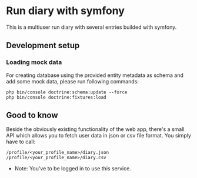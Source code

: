 # Run diary with symfony

This is a multiuser run diary with several entries builded with symfony.

## Development setup 
### Loading mock data
For creating database using the provided entity metadata as schema and add some mock data, please run following commands: 
```
php bin/console doctrine:schema:update --force
php bin/console doctrine:fixtures:load  
```

## Good to know
Beside the obviously existing functionality of the web app, there's a small API which allows you to fetch user data in json or csv file format.
You simply have to call:
```
/profile/<your_profile_name>/diary.json
/profile/<your_profile_name>/diary.csv
```
- Note: You've to be logged in to use this service.
